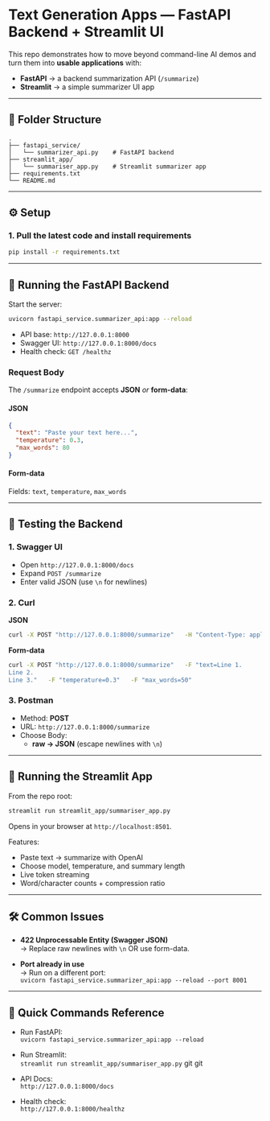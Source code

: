 # Text Generation Apps — FastAPI Backend + Streamlit UI

This repo demonstrates how to move beyond command-line AI demos and turn them into **usable applications** with:

- **FastAPI** → a backend summarization API (`/summarize`)
- **Streamlit** → a simple summarizer UI app

---

## 📂 Folder Structure

```
.
├── fastapi_service/
│   └── summarizer_api.py    # FastAPI backend
├── streamlit_app/
│   └── summariser_app.py    # Streamlit summarizer app
├── requirements.txt
└── README.md
```

---

## ⚙️ Setup

### 1. Pull the latest code and install requirements
```bash
pip install -r requirements.txt
```

---

## 🚀 Running the FastAPI Backend

Start the server:
```bash
uvicorn fastapi_service.summarizer_api:app --reload
```

- API base: `http://127.0.0.1:8000`
- Swagger UI: `http://127.0.0.1:8000/docs`
- Health check: `GET /healthz`

### Request Body
The `/summarize` endpoint accepts **JSON** *or* **form-data**:

#### JSON
```json
{
  "text": "Paste your text here...",
  "temperature": 0.3,
  "max_words": 80
}
```

#### Form-data
Fields: `text`, `temperature`, `max_words`

---

## 🧪 Testing the Backend

### 1. Swagger UI
- Open `http://127.0.0.1:8000/docs`
- Expand `POST /summarize`
- Enter valid JSON (use `\n` for newlines)
### 2. Curl

**JSON**
```bash
curl -X POST "http://127.0.0.1:8000/summarize"   -H "Content-Type: application/json"   -d '{"text":"Line 1.\nLine 2.\nLine 3.","temperature":0.3,"max_words":50}'
```

**Form-data**
```bash
curl -X POST "http://127.0.0.1:8000/summarize"   -F "text=Line 1.
Line 2.
Line 3."   -F "temperature=0.3"   -F "max_words=50"
```

### 3. Postman
- Method: **POST**
- URL: `http://127.0.0.1:8000/summarize`
- Choose Body:
  - **raw → JSON** (escape newlines with `\n`)

---

## 🎨 Running the Streamlit App

From the repo root:
```bash
streamlit run streamlit_app/summariser_app.py
```

Opens in your browser at `http://localhost:8501`.

Features:
- Paste text → summarize with OpenAI
- Choose model, temperature, and summary length
- Live token streaming
- Word/character counts + compression ratio

---

## 🛠 Common Issues

- **422 Unprocessable Entity (Swagger JSON)**  
  → Replace raw newlines with `\n` OR use form-data.

- **Port already in use**  
  → Run on a different port:  
  `uvicorn fastapi_service.summarizer_api:app --reload --port 8001`

---

## 📌 Quick Commands Reference

- Run FastAPI:  
  `uvicorn fastapi_service.summarizer_api:app --reload`

- Run Streamlit:  
  `streamlit run streamlit_app/summariser_app.py`
git git
- API Docs:  
  `http://127.0.0.1:8000/docs`

- Health check:  
  `http://127.0.0.1:8000/healthz`
